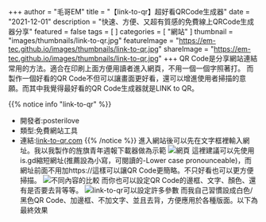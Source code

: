 +++
author = "毛哥EM"
title = "【link-to-qr】超好看QRCode生成器"
date = "2021-12-01"
description = "快速、方便、又超有質感的免費線上QRCode生成器分享"
featured = false
tags = [
]
categories = [
    "網站"
]
thumbnail = "images/thumbnails/link-to-qr.jpg"
featureImage = "https://em-tec.github.io/images/thumbnails/link-to-qr.jpg"
shareImage = "https://em-tec.github.io/images/thumbnails/link-to-qr.jpg"
+++
QR Code是分享網站連結常用的方法。適合在印刷上面方便用讀者進入網頁，不用一個一個字照著打。
而製作一個好看的QR Code不但可以讓畫面更好看，還可以增進使用者掃描的意願。而其中我覺得最好看的QR Code生成器就是LINK to QR。
<!--more-->
{{% notice info "link-to-qr" %}}

* 開發者:posterilove
* 類型:免費網站工具
* 連結:[link-to-qr.com](https//link-to-qr.com/)
{{% /notice %}}
進入網站後可以先在文字框裡輸入網址。我以我製作的旌旗青年週報下載器做為示範
![網頁](https://EM-Tec.github.io/images/link-to-qr-header.png)
這裡建議可以先使用is.gd縮短網址(推薦設為小寫，可閱讀的-Lower case pronounceable)，而網址前面不用加https://這樣可以讓QR Code更簡略。不只好看也可以更方便掃描。
![不同內容的比較](https://EM-Tec.github.io/images/link-to-qr-header.png)
而你也可以設定QR Code的邊框、文字、顏色、還有是否要去背等等。
![link-to-qr可以設定許多參數](https://EM-Tec.github.io/images/link-to-qr-function.png)
而我自己習慣設成白色/黑色QR Code、加邊框、不加文字、並且去背，方便應用於各種版面。以下為最終效果
